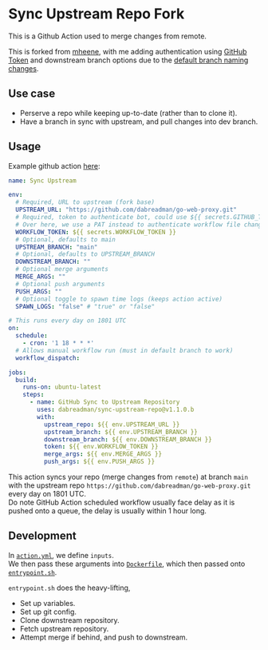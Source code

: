 # Sync Upstream Repo Fork

This is a Github Action used to merge changes from remote.  

This is forked from [mheene](https://github.com/mheene/sync-upstream-repo), with me adding authentication using [GitHub Token](https://docs.github.com/en/actions/reference/authentication-in-a-workflow) and downstream branch options due to the [default branch naming changes](https://github.com/github/renaming).

## Use case

- Perserve a repo while keeping up-to-date (rather than to clone it).
- Have a branch in sync with upstream, and pull changes into dev branch.

## Usage

Example github action [here](https://github.com/THIS-IS-NOT-A-BACKUP/go-web-proxy/blob/main/.github/workflows/sync5.yml):

```YAML
name: Sync Upstream

env:
  # Required, URL to upstream (fork base)
  UPSTREAM_URL: "https://github.com/dabreadman/go-web-proxy.git"
  # Required, token to authenticate bot, could use ${{ secrets.GITHUB_TOKEN }} 
  # Over here, we use a PAT instead to authenticate workflow file changes.
  WORKFLOW_TOKEN: ${{ secrets.WORKFLOW_TOKEN }}
  # Optional, defaults to main
  UPSTREAM_BRANCH: "main"
  # Optional, defaults to UPSTREAM_BRANCH
  DOWNSTREAM_BRANCH: ""
  # Optional merge arguments
  MERGE_ARGS: ""
  # Optional push arguments
  PUSH_ARGS: ""
  # Optional toggle to spawn time logs (keeps action active) 
  SPAWN_LOGS: "false" # "true" or "false"

# This runs every day on 1801 UTC
on:
  schedule:
    - cron: '1 18 * * *'
  # Allows manual workflow run (must in default branch to work)
  workflow_dispatch:

jobs:
  build:
    runs-on: ubuntu-latest
    steps:
      - name: GitHub Sync to Upstream Repository
        uses: dabreadman/sync-upstream-repo@v1.1.0.b
        with: 
          upstream_repo: ${{ env.UPSTREAM_URL }}
          upstream_branch: ${{ env.UPSTREAM_BRANCH }}
          downstream_branch: ${{ env.DOWNSTREAM_BRANCH }}
          token: ${{ env.WORKFLOW_TOKEN }}
          merge_args: ${{ env.MERGE_ARGS }}
          push_args: ${{ env.PUSH_ARGS }}
```

This action syncs your repo (merge changes from `remote`) at branch `main` with the upstream repo ``` https://github.com/dabreadman/go-web-proxy.git ``` every day on 1801 UTC.  
Do note GitHub Action scheduled workflow usually face delay as it is pushed onto a queue, the delay is usually within 1 hour long.

## Development

In [`action.yml`](https://github.com/dabreadman/sync-upstream-repo/blob/master/action.yml), we define `inputs`.  
We then pass these arguments into [`Dockerfile`](https://github.com/dabreadman/sync-upstream-repo/blob/master/Dockerfile), which then passed onto [`entrypoint.sh`](https://github.com/dabreadman/sync-upstream-repo/blob/master/entrypoint.sh).

`entrypoint.sh` does the heavy-lifting,

- Set up variables.
- Set up git config.
- Clone downstream repository.
- Fetch upstream repository.
- Attempt merge if behind, and push to downstream.
